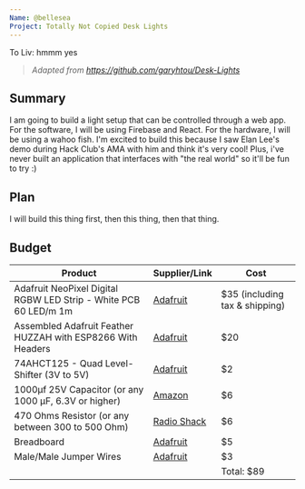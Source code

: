 ```yaml
---
Name: @bellesea
Project: Totally Not Copied Desk Lights
---
```


To Liv: hmmm yes

> _Adapted from https://github.com/garyhtou/Desk-Lights_

## Summary

I am going to build a light setup that can be controlled through a web app. For the software, I will be using Firebase and React. For the hardware, I will be using a wahoo fish. I'm excited to build this because I saw Elan Lee's demo during Hack Club's AMA with him and think it's very cool! Plus, i've never built an application that interfaces with "the real world" so it'll be fun to try :)

## Plan

I will build this thing first, then this thing, then that thing.

## Budget

| Product                                                          | Supplier/Link                                                                                               | Cost                           |
| ---------------------------------------------------------------- | ----------------------------------------------------------------------------------------------------------- | ------------------------------ |
| Adafruit NeoPixel Digital RGBW LED Strip - White PCB 60 LED/m 1m | [Adafruit](https://www.adafruit.com/product/2842?length=1)                                                  | $35 (including tax & shipping) |
| Assembled Adafruit Feather HUZZAH with ESP8266 With Headers      | [Adafruit](https://www.adafruit.com/product/3046)                                                           | $20                            |
| 74AHCT125 - Quad Level-Shifter (3V to 5V)                        | [Adafruit](https://www.adafruit.com/product/1787)                                                           | $2                             |
| 1000µf 25V Capacitor (or any 1000 µF, 6.3V or higher)            | [Amazon](https://www.amazon.com/McIgIcM-1000uf-capacitor-Aluminum-electrolytic/dp/B06WGPNM19)               | $6                             |
| 470 Ohms Resistor (or any between 300 to 500 Ohm)                | [Radio Shack](https://www.radioshack.com/products/radioshack-1-8-watt-330-ohm-carbon-film-resistors-5-pack) | $6                             |
| Breadboard                                                       | [Adafruit](https://www.adafruit.com/product/64)                                                             | $5                             |
| Male/Male Jumper Wires                                           | [Adafruit](https://www.adafruit.com/product/1957)                                                           | $3                             |
|                                                                  |                                                                                                             | Total: $89                     |
